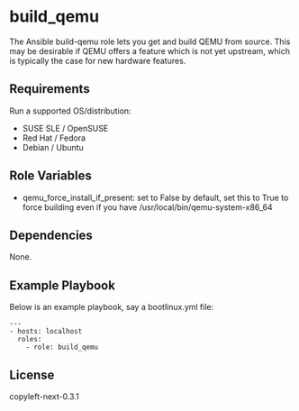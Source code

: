 build_qemu
==========

The Ansible build-qemu role lets you get and build QEMU from source.
This may be desirable if QEMU offers a feature which is not yet upstream,
which is typically the case for new hardware features.

Requirements
------------

Run a supported OS/distribution:

  * SUSE SLE / OpenSUSE
  * Red Hat / Fedora
  * Debian / Ubuntu

Role Variables
--------------

  * qemu_force_install_if_present: set to False by default, set this to True to
    force building even if you have /usr/local/bin/qemu-system-x86_64

Dependencies
------------

None.

Example Playbook
----------------

Below is an example playbook, say a bootlinux.yml file:

```
---
- hosts: localhost
  roles:
    - role: build_qemu
```

License
-------

copyleft-next-0.3.1
